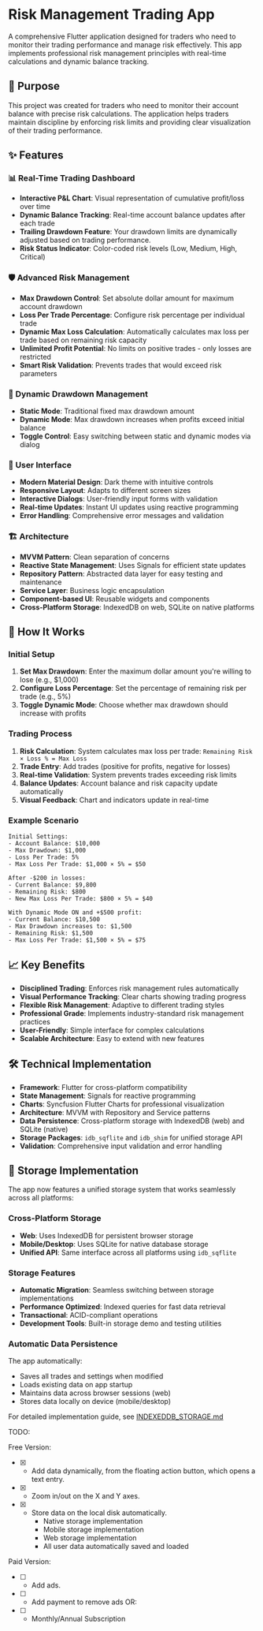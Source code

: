 # Risk Management Trading App

A comprehensive Flutter application designed for traders who need to monitor their trading performance and manage risk effectively. This app implements professional risk management principles with real-time calculations and dynamic balance tracking.

## 🎯 Purpose

This project was created for traders who need to monitor their account balance with precise risk calculations. The application helps traders maintain discipline by enforcing risk limits and providing clear visualization of their trading performance.

## ✨ Features

### 📊 Real-Time Trading Dashboard
- **Interactive P&L Chart**: Visual representation of cumulative profit/loss over time
- **Dynamic Balance Tracking**: Real-time account balance updates after each trade
- **Trailing Drawdown Feature**: Your drawdown limits are dynamically adjusted based on trading performance.
- **Risk Status Indicator**: Color-coded risk levels (Low, Medium, High, Critical)

### 🛡️ Advanced Risk Management
- **Max Drawdown Control**: Set absolute dollar amount for maximum account drawdown
- **Loss Per Trade Percentage**: Configure risk percentage per individual trade
- **Dynamic Max Loss Calculation**: Automatically calculates max loss per trade based on remaining risk capacity
- **Unlimited Profit Potential**: No limits on positive trades - only losses are restricted
- **Smart Risk Validation**: Prevents trades that would exceed risk parameters

### 🔄 Dynamic Drawdown Management
- **Static Mode**: Traditional fixed max drawdown amount
- **Dynamic Mode**: Max drawdown increases when profits exceed initial balance
- **Toggle Control**: Easy switching between static and dynamic modes via dialog

### 📱 User Interface
- **Modern Material Design**: Dark theme with intuitive controls
- **Responsive Layout**: Adapts to different screen sizes
- **Interactive Dialogs**: User-friendly input forms with validation
- **Real-time Updates**: Instant UI updates using reactive programming
- **Error Handling**: Comprehensive error messages and validation

### 🏗️ Architecture
- **MVVM Pattern**: Clean separation of concerns
- **Reactive State Management**: Uses Signals for efficient state updates
- **Repository Pattern**: Abstracted data layer for easy testing and maintenance
- **Service Layer**: Business logic encapsulation
- **Component-based UI**: Reusable widgets and components
- **Cross-Platform Storage**: IndexedDB on web, SQLite on native platforms

## 🔧 How It Works

### Initial Setup
1. **Set Max Drawdown**: Enter the maximum dollar amount you're willing to lose (e.g., $1,000)
2. **Configure Loss Percentage**: Set the percentage of remaining risk per trade (e.g., 5%)
3. **Toggle Dynamic Mode**: Choose whether max drawdown should increase with profits

### Trading Process
1. **Risk Calculation**: System calculates max loss per trade: `Remaining Risk × Loss % = Max Loss`
2. **Trade Entry**: Add trades (positive for profits, negative for losses)
3. **Real-time Validation**: System prevents trades exceeding risk limits
4. **Balance Updates**: Account balance and risk capacity update automatically
5. **Visual Feedback**: Chart and indicators update in real-time

### Example Scenario
```
Initial Settings:
- Account Balance: $10,000
- Max Drawdown: $1,000
- Loss Per Trade: 5%
- Max Loss Per Trade: $1,000 × 5% = $50

After -$200 in losses:
- Current Balance: $9,800
- Remaining Risk: $800
- New Max Loss Per Trade: $800 × 5% = $40

With Dynamic Mode ON and +$500 profit:
- Current Balance: $10,500
- Max Drawdown increases to: $1,500
- Remaining Risk: $1,500
- Max Loss Per Trade: $1,500 × 5% = $75
```

## 📈 Key Benefits

- **Disciplined Trading**: Enforces risk management rules automatically
- **Visual Performance Tracking**: Clear charts showing trading progress
- **Flexible Risk Management**: Adaptive to different trading styles
- **Professional Grade**: Implements industry-standard risk management practices
- **User-Friendly**: Simple interface for complex calculations
- **Scalable Architecture**: Easy to extend with new features

## 🛠️ Technical Implementation

- **Framework**: Flutter for cross-platform compatibility
- **State Management**: Signals for reactive programming
- **Charts**: Syncfusion Flutter Charts for professional visualization
- **Architecture**: MVVM with Repository and Service patterns
- **Data Persistence**: Cross-platform storage with IndexedDB (web) and SQLite (native)
- **Storage Packages**: `idb_sqflite` and `idb_shim` for unified storage API
- **Validation**: Comprehensive input validation and error handling

## 💾 Storage Implementation

The app now features a unified storage system that works seamlessly across all platforms:

### Cross-Platform Storage
- **Web**: Uses IndexedDB for persistent browser storage
- **Mobile/Desktop**: Uses SQLite for native database storage
- **Unified API**: Same interface across all platforms using `idb_sqflite`

### Storage Features
- **Automatic Migration**: Seamless switching between storage implementations
- **Performance Optimized**: Indexed queries for fast data retrieval
- **Transactional**: ACID-compliant operations
- **Development Tools**: Built-in storage demo and testing utilities

### Automatic Data Persistence
The app automatically:
- Saves all trades and settings when modified
- Loads existing data on app startup
- Maintains data across browser sessions (web)
- Stores data locally on device (mobile/desktop)

For detailed implementation guide, see [INDEXEDDB_STORAGE.md](INDEXEDDB_STORAGE.md)

TODO:

Free Version:
- [x] - Add data dynamically, from the floating action button, which opens a text entry.
- [x] - Zoom in/out on the X and Y axes.
- [x] - Store data on the local disk automatically.
      - Native storage implementation
      - Mobile storage implementation
      - Web storage implementation
      - All user data automatically saved and loaded

Paid Version:
- [ ] - Add ads.
- [ ] - Add payment to remove ads
OR:
- [ ] - Monthly/Annual Subscription
